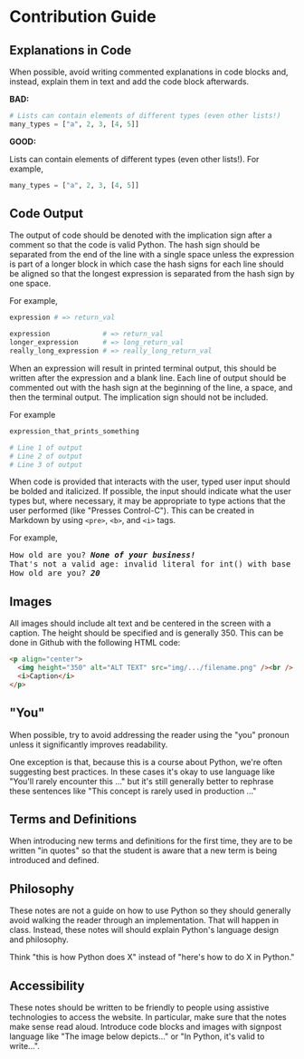 # Contribution Guide
## Explanations in Code
When possible, avoid writing commented explanations in code blocks and, instead, explain them in text and add the code block afterwards.

**BAD:**

```python
# Lists can contain elements of different types (even other lists!)
many_types = ["a", 2, 3, [4, 5]]
```

**GOOD:**

Lists can contain elements of different types (even other lists!). For example,

```python
many_types = ["a", 2, 3, [4, 5]]
```

## Code Output
The output of code should be denoted with the implication sign after a comment so that the code is valid Python. The hash sign should be separated from the end of the line with a single space unless the expression is part of a longer block in which case the hash signs for each line should be aligned so that the longest expression is separated from the hash sign by one space.

For example,

```python
expression # => return_val

expression             # => return_val
longer_expression      # => long_return_val
really_long_expression # => really_long_return_val
```

When an expression will result in printed terminal output, this should be written after the expression and a blank line. Each line of output should be commented out with the hash sign at the beginning of the line, a space, and then the terminal output. The implication sign should not be included.

For example

```python
expression_that_prints_something

# Line 1 of output
# Line 2 of output
# Line 3 of output
```

When code is provided that interacts with the user, typed user input should be bolded and italicized. If possible, the input should indicate what the user types but, where necessary, it may be appropriate to type actions that the user performed (like "Presses Control-C"). This can be created in Markdown by using `<pre>`, `<b>`, and `<i>` tags.

For example,

<pre>
How old are you? <i><b>None of your business!</b></i>
That's not a valid age: invalid literal for int() with base 10: 'None of your business!'
How old are you? <i><b>20</b></i>
</pre>

## Images
All images should include alt text and be centered in the screen with a caption. The height should be specified and is generally 350. This can be done in Github with the following HTML code:

```md
<p align="center">
  <img height="350" alt="ALT TEXT" src="img/.../filename.png" /><br />
  <i>Caption</i>
</p>
```

## "You"
When possible, try to avoid addressing the reader using the "you" pronoun unless it significantly improves readability. 

One exception is that, because this is a course about Python, we're often suggesting best practices. In these cases it's okay to use language like "You'll rarely encounter this ..." but it's still generally better to rephrase these sentences like "This concept is rarely used in production ..."

## Terms and Definitions
When introducing new terms and definitions for the first time, they are to be written "in quotes" so that the student is aware that a new term is being introduced and defined.

## Philosophy
These notes are not a guide on how to use Python so they should generally avoid walking the reader through an implementation. That will happen in class. Instead, these notes will should explain Python's language design and philosophy.

Think "this is how Python does X" instead of "here's how to do X in Python."

## Accessibility
These notes should be written to be friendly to people using assistive technologies to access the website. In particular, make sure that the notes make sense read aloud. Introduce code blocks and images with signpost language like "The image below depicts..." or "In Python, it's valid to write...".

